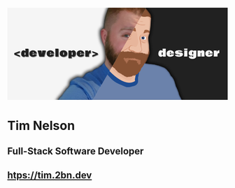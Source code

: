 ![Tim Nelson | Full-Stack Software Developer](static/img/tim-nelson.png?raw=true)

# Tim Nelson

## Full-Stack Software Developer

## [htps://tim.2bn.dev](https://tim.2bn.dev)
